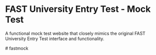 # FAST University Entry Test - Mock Test

A functional mock test website that closely mimics the original FAST University Entry Test interface and functionality.

#   f a s t m o c k  
 